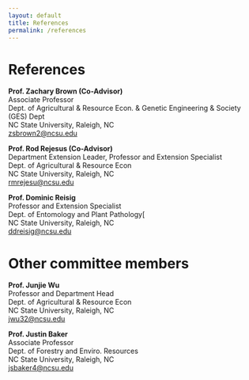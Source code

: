 ```yaml
---
layout: default
title: References
permalink: /references
---
```


# References
**Prof. Zachary Brown (Co-Advisor)**<br>
Associate Professor<br>
Dept. of Agricultural & Resource Econ. & Genetic Engineering & Society (GES) Dept<br>
NC State University, Raleigh, NC<br>
zsbrown2@ncsu.edu<br>

**Prof. Rod Rejesus (Co-Advisor)**<br>
Department Extension Leader, Professor and Extension Specialist<br>
Dept. of Agricultural & Resource Econ<br>
NC State University, Raleigh, NC<br>
rmrejesu@ncsu.edu<br>

**Prof. Dominic Reisig**<br>
Professor and Extension Specialist<br>
Dept. of Entomology and Plant Pathology[<br>
NC State University, Raleigh, NC<br>
ddreisig@ncsu.edu<br>

# Other committee members

**Prof. Junjie Wu**<br>
Professor and Department Head<br>
Dept. of Agricultural & Resource Econ<br>
NC State University, Raleigh, NC<br>
jwu32@ncsu.edu<br>

**Prof. Justin Baker**<br>
Associate Professor<br>
Dept. of Forestry and Enviro. Resources<br>
NC State University, Raleigh, NC<br>
jsbaker4@ncsu.edu<br>
